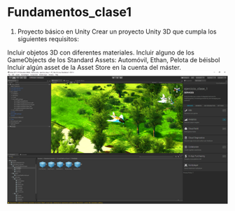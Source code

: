 # Fundamentos_clase1
1. Proyecto básico en Unity
Crear un proyecto Unity 3D que cumpla los siguientes requisitos:

Incluir objetos 3D con diferentes materiales.
Incluir alguno de los GameObjects de los Standard Assets: Automóvil, Ethan, Pelota de béisbol
Incluir algún asset de la Asset Store en la cuenta del máster.
![](./imagen_proyecto.png)
